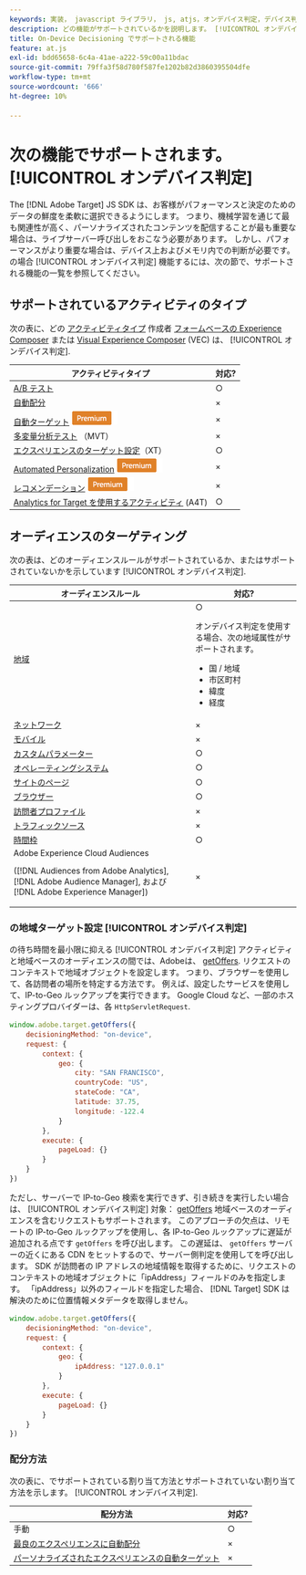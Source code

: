 ```yaml
---
keywords: 実装， javascript ライブラリ， js, atjs，オンデバイス判定，デバイス判定，サポートされる機能， $8
description: どの機能がサポートされているかを説明します。 [!UICONTROL オンデバイス判定].
title: On-Device Decisioning でサポートされる機能
feature: at.js
exl-id: bdd65658-6c4a-41ae-a222-59c00a11bdac
source-git-commit: 79ffa3f58d780f587fe1202b82d3860395504dfe
workflow-type: tm+mt
source-wordcount: '666'
ht-degree: 10%

---
```


# 次の機能でサポートされます。 [!UICONTROL オンデバイス判定]

The [!DNL Adobe Target] JS SDK は、お客様がパフォーマンスと決定のためのデータの鮮度を柔軟に選択できるようにします。 つまり、機械学習を通じて最も関連性が高く、パーソナライズされたコンテンツを配信することが最も重要な場合は、ライブサーバー呼び出しをおこなう必要があります。 しかし、パフォーマンスがより重要な場合は、デバイス上およびメモリ内での判断が必要です。 の場合 [!UICONTROL オンデバイス判定] 機能するには、次の節で、サポートされる機能の一覧を参照してください。

## サポートされているアクティビティのタイプ

次の表に、どの [アクティビティタイプ](https://experienceleague.adobe.com/docs/target/using/activities/target-activities-guide.html) 作成者 [フォームベースの Experience Composer](https://experienceleague.adobe.com/docs/target/using/experiences/form-experience-composer.html) または [Visual Experience Composer](https://experienceleague.adobe.com/docs/target/using/experiences/vec/visual-experience-composer.html) (VEC) は、 [!UICONTROL オンデバイス判定].

| アクティビティタイプ | 対応? |
| --- | --- |
| [A/B テスト](https://experienceleague.adobe.com/docs/target/using/activities/abtest/test-ab.html) | ○ |
| [自動配分](https://experienceleague.adobe.com/docs/target/using/activities/auto-allocate/automated-traffic-allocation.html) | × |
| [自動ターゲット](https://experienceleague.adobe.com/docs/target/using/activities/auto-target/auto-target-to-optimize.html) ![Premium](../../../assets/premium.png) | × |
| [多変量分析テスト](https://experienceleague.adobe.com/docs/target/using/activities/multivariate-test/multivariate-testing.html) （MVT） | × |
| [エクスペリエンスのターゲット設定](https://experienceleague.adobe.com/docs/target/using/activities/experience-targeting/experience-target.html)（XT） | ○ |
| [Automated Personalization](https://experienceleague.adobe.com/docs/target/using/activities/automated-personalization/automated-personalization.html) ![Premium](../../../assets/premium.png) | × |
| [レコメンデーション](https://experienceleague.adobe.com/docs/target/using/recommendations/recommendations.html) ![Premium](../../../assets/premium.png) | × |
| [Analytics for Target を使用するアクティビティ](https://experienceleague.adobe.com/docs/target/using/integrate/a4t/a4t.html?) (A4T) | ○ |

## オーディエンスのターゲティング

次の表は、どのオーディエンスルールがサポートされているか、またはサポートされていないかを示しています [!UICONTROL オンデバイス判定].

| オーディエンスルール | 対応? |
| --- | --- |
| [地域](https://experienceleague.adobe.com/docs/target/using/audiences/create-audiences/categories-audiences/geo.html) | ○<P>オンデバイス判定を使用する場合、次の地域属性がサポートされます。<ul><li>国 / 地域</li><li>市区町村</li><li>緯度</li><li>経度</li></ul> |
| [ネットワーク](https://experienceleague.adobe.com/docs/target/using/audiences/create-audiences/categories-audiences/network.html) | × |
| [モバイル](https://experienceleague.adobe.com/docs/target/using/audiences/create-audiences/categories-audiences/mobile.html) | × |
| [カスタムパラメーター](https://experienceleague.adobe.com/docs/target/using/audiences/create-audiences/categories-audiences/custom-parameters.html) | ○ |
| [オペレーティングシステム](https://experienceleague.adobe.com/docs/target/using/audiences/create-audiences/categories-audiences/operating-system.html) | ○ |
| [サイトのページ](https://experienceleague.adobe.com/docs/target/using/audiences/create-audiences/categories-audiences/site-pages.html) | ○ |
| [ブラウザー](https://experienceleague.adobe.com/docs/target/using/audiences/create-audiences/categories-audiences/browser.html) | ○ |
| [訪問者プロファイル](https://experienceleague.adobe.com/docs/target/using/audiences/create-audiences/categories-audiences/visitor-profile.html) | × |
| [トラフィックソース](https://experienceleague.adobe.com/docs/target/using/audiences/create-audiences/categories-audiences/traffic-sources.html) | × |
| [時間枠](https://experienceleague.adobe.com/docs/target/using/audiences/create-audiences/categories-audiences/time-frame.html) | ○ |
| Adobe Experience Cloud Audiences<P>([!DNL Audiences from Adobe Analytics], [!DNL Adobe Audience Manager], および [!DNL Adobe Experience Manager]) | × |

### の地域ターゲット設定 [!UICONTROL オンデバイス判定]

の待ち時間を最小限に抑える [!UICONTROL オンデバイス判定] アクティビティと地域ベースのオーディエンスの間では、Adobeは、 [getOffers](/help/dev/implement/client-side/atjs/atjs-functions/adobe-target-getoffers-atjs-2.md). リクエストのコンテキストで地域オブジェクトを設定します。 つまり、ブラウザーを使用して、各訪問者の場所を特定する方法です。 例えば、設定したサービスを使用して、IP-to-Geo ルックアップを実行できます。 Google Cloud など、一部のホスティングプロバイダーは、各 `HttpServletRequest`.

```javascript {line-numbers="true"}
window.adobe.target.getOffers({ 
    decisioningMethod: "on-device", 
    request: { 
        context: { 
            geo: { 
                city: "SAN FRANCISCO", 
                countryCode: "US", 
                stateCode: "CA", 
                latitude: 37.75, 
                longitude: -122.4 
            } 
        }, 
        execute: { 
            pageLoad: {} 
        } 
    } 
})
```

ただし、サーバーで IP-to-Geo 検索を実行できず、引き続きを実行したい場合は、 [!UICONTROL オンデバイス判定] 対象： [getOffers](/help/dev/implement/client-side/atjs/atjs-functions/adobe-target-getoffers-atjs-2.md) 地域ベースのオーディエンスを含むリクエストもサポートされます。 このアプローチの欠点は、リモートの IP-to-Geo ルックアップを使用し、各 IP-to-Geo ルックアップに遅延が追加される点です `getOffers` を呼び出します。 この遅延は、 `getOffers` サーバーの近くにある CDN をヒットするので、サーバー側判定を使用してを呼び出します。 SDK が訪問者の IP アドレスの地域情報を取得するために、リクエストのコンテキストの地域オブジェクトに「ipAddress」フィールドのみを指定します。 「ipAddress」以外のフィールドを指定した場合、 [!DNL Target] SDK は解決のために位置情報メタデータを取得しません。

```javascript {line-numbers="true"}
window.adobe.target.getOffers({ 
    decisioningMethod: "on-device", 
    request: { 
        context: { 
            geo: { 
                ipAddress: "127.0.0.1" 
            } 
        }, 
        execute: { 
            pageLoad: {} 
        } 
    } 
})
```

### 配分方法

次の表に、でサポートされている割り当て方法とサポートされていない割り当て方法を示します。 [!UICONTROL オンデバイス判定].

| 配分方法 | 対応? |
| --- | --- |
| 手動 | ○ |
| [最良のエクスペリエンスに自動配分](https://experienceleague.adobe.com/docs/target/using/activities/auto-allocate/automated-traffic-allocation.html) | × |
| [パーソナライズされたエクスペリエンスの自動ターゲット](https://experienceleague.adobe.com/docs/target/using/activities/auto-target/auto-target-to-optimize.html) | × |
